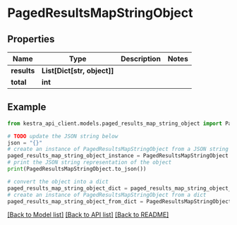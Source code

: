 # PagedResultsMapStringObject


## Properties

Name | Type | Description | Notes
------------ | ------------- | ------------- | -------------
**results** | **List[Dict[str, object]]** |  | 
**total** | **int** |  | 

## Example

```python
from kestra_api_client.models.paged_results_map_string_object import PagedResultsMapStringObject

# TODO update the JSON string below
json = "{}"
# create an instance of PagedResultsMapStringObject from a JSON string
paged_results_map_string_object_instance = PagedResultsMapStringObject.from_json(json)
# print the JSON string representation of the object
print(PagedResultsMapStringObject.to_json())

# convert the object into a dict
paged_results_map_string_object_dict = paged_results_map_string_object_instance.to_dict()
# create an instance of PagedResultsMapStringObject from a dict
paged_results_map_string_object_from_dict = PagedResultsMapStringObject.from_dict(paged_results_map_string_object_dict)
```
[[Back to Model list]](../README.md#documentation-for-models) [[Back to API list]](../README.md#documentation-for-api-endpoints) [[Back to README]](../README.md)


